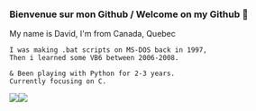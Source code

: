 ### Bienvenue sur mon Github / Welcome on my Github :fox_face:


My name is David, I'm from Canada, Quebec

```
I was making .bat scripts on MS-DOS back in 1997,
Then i learned some VB6 between 2006-2008.

& Been playing with Python for 2-3 years.
Currently focusing on C.
```


<div style="display: flex; flex-direction: row;">
 <img class="img" src="https://github-readme-stats.vercel.app/api/top-langs/?username=Rel09&theme=radical&layout=compact" />
 <img class="img" src="https://github-readme-stats.vercel.app/api?username=Rel09&show_icons=true&theme=radical" />
</div>
